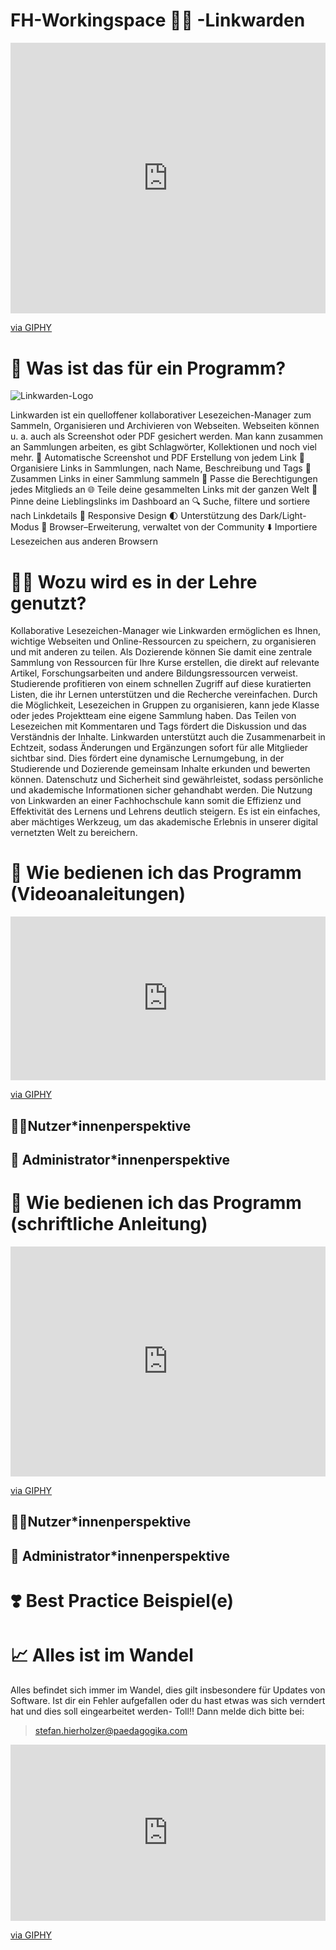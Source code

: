 <!--

author:   Stefan Hierholzer
email:    stefan.hierholzer@paedagogika.com
icon:     https://paedagogika-fachschule.de/media/paedagogika-fachschule-weblogo.png
version:  0.0.1
language: de
narrator: Deutsch Male
comment:  Dieses Dokument dient der Begrüßung neuer Studierender
tags:     Neue studierende, Pädagogika, Fachschule, Tutorial


@style

section {
    margin-top: 2rem;
}

iframe {
    min-height: 600px;
}

details {
    padding: 1em;
    border: 1px solid #ccc;
    border-radius: 4px;
    margin-bottom: 0.1em;
    display: block;
}

summary {
    font-weight: bold;
    cursor: pointer;
}

@keyframes details-show {
    from {
        opacity: 0;
        transform: translateY(-0.5em);
    }
}

details[open] > *:not(summary) {
    animation: details-show 500ms ease-in-out;
}

.person-img {
    margin-top: 1em;
    width: 250px;
}

@end

-->

# FH-Workingspace 🧑‍💼 -Linkwarden
<div style="width:100%;height:0;padding-bottom:86%;position:relative;"><iframe src="https://giphy.com/embed/payr6u9f4Pa5zYGDid" width="100%" height="100%" style="position:absolute" frameBorder="0" class="giphy-embed" allowFullScreen></iframe></div><p><a href="https://giphy.com/gifs/jojo-joseph-raja-payr6u9f4Pa5zYGDid">via GIPHY</a></p>


# 📂 Was ist das für ein Programm?

![Linkwarden-Logo](https://docs.linkwarden.app/img/logo.png)

Linkwarden ist ein quelloffener kollaborativer Lesezeichen-Manager zum Sammeln, Organisieren und Archivieren von Webseiten. Webseiten können u. a. auch als Screenshot oder PDF gesichert werden. Man kann zusammen an Sammlungen arbeiten, es gibt Schlagwörter, Kollektionen und noch viel mehr.
    📸 Automatische Screenshot und PDF Erstellung von jedem Link
    📂 Organisiere Links in Sammlungen, nach Name, Beschreibung und Tags
    👥 Zusammen Links in einer Sammlung sammeln
    🔐 Passe die Berechtigungen jedes Mitglieds an
    🌐 Teile deine gesammelten Links mit der ganzen Welt
    📌 Pinne deine Lieblingslinks im Dashboard an
    🔍 Suche, filtere und sortiere nach Linkdetails
    📱 Responsive Design
    🌓 Unterstützung des Dark/Light-Modus
    🧩 Browser–Erweiterung, verwaltet von der Community
    ⬇️ Importiere Lesezeichen aus anderen Browsern

# 🧑‍🏫 Wozu wird es in der Lehre genutzt?
Kollaborative Lesezeichen-Manager wie Linkwarden ermöglichen es Ihnen, wichtige Webseiten und Online-Ressourcen zu speichern, zu organisieren und mit anderen zu teilen. Als Dozierende können Sie damit eine zentrale Sammlung von Ressourcen für Ihre Kurse erstellen, die direkt auf relevante Artikel, Forschungsarbeiten und andere Bildungsressourcen verweist. Studierende profitieren von einem schnellen Zugriff auf diese kuratierten Listen, die ihr Lernen unterstützen und die Recherche vereinfachen. Durch die Möglichkeit, Lesezeichen in Gruppen zu organisieren, kann jede Klasse oder jedes Projektteam eine eigene Sammlung haben. Das Teilen von Lesezeichen mit Kommentaren und Tags fördert die Diskussion und das Verständnis der Inhalte. Linkwarden unterstützt auch die Zusammenarbeit in Echtzeit, sodass Änderungen und Ergänzungen sofort für alle Mitglieder sichtbar sind. Dies fördert eine dynamische Lernumgebung, in der Studierende und Dozierende gemeinsam Inhalte erkunden und bewerten können. Datenschutz und Sicherheit sind gewährleistet, sodass persönliche und akademische Informationen sicher gehandhabt werden. Die Nutzung von Linkwarden an einer Fachhochschule kann somit die Effizienz und Effektivität des Lernens und Lehrens deutlich steigern. Es ist ein einfaches, aber mächtiges Werkzeug, um das akademische Erlebnis in unserer digital vernetzten Welt zu bereichern.

# 📀 Wie bedienen ich das Programm (Videoanaleitungen)

<div style="width:100%;height:0;padding-bottom:52%;position:relative;"><iframe src="https://giphy.com/embed/ENL5sbMUYeT2L9lDop" width="100%" height="100%" style="position:absolute" frameBorder="0" class="giphy-embed" allowFullScreen></iframe></div><p><a href="https://giphy.com/gifs/snl-saturday-night-live-season-48-ENL5sbMUYeT2L9lDop">via GIPHY</a></p>

## 🧑‍🦱Nutzer*innenperspektive



## 🫅 Administrator*innenperspektive



# 📖 Wie bedienen ich das Programm (schriftliche Anleitung) 

<div style="width:100%;height:0;padding-bottom:73%;position:relative;"><iframe src="https://giphy.com/embed/WoWm8YzFQJg5i" width="100%" height="100%" style="position:absolute" frameBorder="0" class="giphy-embed" allowFullScreen></iframe></div><p><a href="https://giphy.com/gifs/cartoons-comics-sea-reading-WoWm8YzFQJg5i">via GIPHY</a></p>

## 🧑‍🦱Nutzer*innenperspektive



## 🫅 Administrator*innenperspektive




# ❣️ Best Practice Beispiel(e)

# 📈 Alles ist im Wandel
Alles befindet sich immer im Wandel, dies gilt insbesondere für Updates von Software. Ist dir ein Fehler aufgefallen oder du hast etwas was sich verndert hat und dies soll eingearbeitet werden- Toll!! Dann melde dich bitte bei:

>stefan.hierholzer@paedagogika.com

<div style="width:100%;height:0;padding-bottom:56%;position:relative;"><iframe src="https://giphy.com/embed/KnK190zp5alz2wlRxU" width="100%" height="100%" style="position:absolute" frameBorder="0" class="giphy-embed" allowFullScreen></iframe></div><p><a href="https://giphy.com/gifs/transition-chang-change-management-KnK190zp5alz2wlRxU">via GIPHY</a></p>


